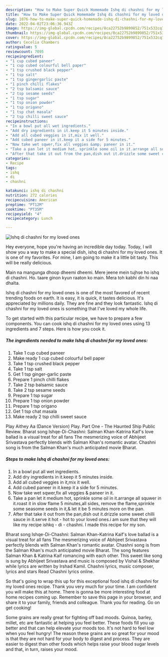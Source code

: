 ```yaml
---
description: "How to Make Super Quick Homemade Ishq di chashni for my loved ones"
title: "How to Make Super Quick Homemade Ishq di chashni for my loved ones"
slug: 1076-how-to-make-super-quick-homemade-ishq-di-chashni-for-my-loved-ones
date: 2022-04-02T23:06:36.943Z
image: https://img-global.cpcdn.com/recipes/8ca22752b9899852/751x532cq70/ishq-di-chashni-for-my-loved-ones-recipe-main-photo.jpg
thumbnail: https://img-global.cpcdn.com/recipes/8ca22752b9899852/751x532cq70/ishq-di-chashni-for-my-loved-ones-recipe-main-photo.jpg
cover: https://img-global.cpcdn.com/recipes/8ca22752b9899852/751x532cq70/ishq-di-chashni-for-my-loved-ones-recipe-main-photo.jpg
author: Cecelia Chambers
ratingvalue: 5
reviewcount: 7095
recipeingredient:
- "1 cup cubed paneer"
- "1 cup cubed colourful bell paper"
- "1 tsp crushed black pepper"
- "1 tsp salt"
- "1 tsp gingergarlic paste"
- "1 pinch chilli flakes"
- "2 tsp balsamic sauce"
- "2 tsp sesame seeds"
- "1 tsp sugar"
- "1 tsp onion powder"
- "1 tsp origano"
- "1 tsp chat masala"
- "2 tsp chilli sweet sauce"
recipeinstructions:
- "In a bowl put all wet ingredients."
- "Add dry ingredients in it.keep it 5 minutes inside."
- "Add all cubed veggies in it,mix it well."
- "Add cubed paneer in it.keep it a side for 5 minutes."
- "Now take wet sqwer,fix all veggies &amp; paneer in it."
- "Take a pan let it medium hot, sprinkle some oil in it.arrange all squwer in it.roast it in slow flame 5 minutes,all sides, remove the flame,sprinkle some seasome seeds in it,&amp; let it be 5 minutes more on the pan."
- "After that take it out from the pan,dish out it.drizzle some sweet chilli sauce in it.serve it hot - hot to your loved ones.i am sure that they will like my recipe ishkq - di - chashni. I made this recipe for my son."
categories:
- Recipe
tags:
- ishq
- di
- chashni

katakunci: ishq di chashni 
nutrition: 272 calories
recipecuisine: American
preptime: "PT12M"
cooktime: "PT35M"
recipeyield: "4"
recipecategory: Lunch

---
```



![Ishq di chashni for my loved ones](https://img-global.cpcdn.com/recipes/8ca22752b9899852/751x532cq70/ishq-di-chashni-for-my-loved-ones-recipe-main-photo.jpg)

Hey everyone, hope you're having an incredible day today. Today, I will show you a way to make a special dish, ishq di chashni for my loved ones. It is one of my favorites. For mine, I am going to make it a little bit tasty. This will be really delicious.

Main na mangunga dhoop dheemi dheemi. Mere jeene mein tujhse ho ishq di chashni. Ho. taare ginon kyun raaton ko main. Mera toh kabhi din hi naa dhalta.

Ishq di chashni for my loved ones is one of the most favored of recent trending foods on earth. It is easy, it is quick, it tastes delicious. It's appreciated by millions daily. They are fine and they look fantastic. Ishq di chashni for my loved ones is something that I've loved my whole life.


To get started with this particular recipe, we have to prepare a few components. You can cook ishq di chashni for my loved ones using 13 ingredients and 7 steps. Here is how you cook it.

<!--inarticleads1-->

##### The ingredients needed to make Ishq di chashni for my loved ones:

1. Take 1 cup cubed paneer
1. Make ready 1 cup cubed colourful bell paper
1. Take 1 tsp crushed black pepper
1. Take 1 tsp salt
1. Get 1 tsp ginger-garlic paste
1. Prepare 1 pinch chilli flakes
1. Take 2 tsp balsamic sauce
1. Take 2 tsp sesame seeds
1. Prepare 1 tsp sugar
1. Prepare 1 tsp onion powder
1. Prepare 1 tsp origano
1. Get 1 tsp chat masala
1. Make ready 2 tsp chilli sweet sauce


Play Aithey Aa (Dance Version) Play. Part One - The Haunted Ship Public Review. Bharat song Ishqe-Di-Chashni: Salman Khan-Katrina Kaif&#39;s love ballad is a visual treat for all fans The mesmerizing voice of Abhijeet Srivastava perfectly blends with Salman Khan&#39;s romantic avatar. Chashni song is from the Salman Khan&#39;s much anticipated movie Bharat. 

<!--inarticleads2-->

##### Steps to make Ishq di chashni for my loved ones:

1. In a bowl put all wet ingredients.
1. Add dry ingredients in it.keep it 5 minutes inside.
1. Add all cubed veggies in it,mix it well.
1. Add cubed paneer in it.keep it a side for 5 minutes.
1. Now take wet sqwer,fix all veggies &amp; paneer in it.
1. Take a pan let it medium hot, sprinkle some oil in it.arrange all squwer in it.roast it in slow flame 5 minutes,all sides, remove the flame,sprinkle some seasome seeds in it,&amp; let it be 5 minutes more on the pan.
1. After that take it out from the pan,dish out it.drizzle some sweet chilli sauce in it.serve it hot - hot to your loved ones.i am sure that they will like my recipe ishkq - di - chashni. I made this recipe for my son.


Bharat song Ishqe-Di-Chashni: Salman Khan-Katrina Kaif&#39;s love ballad is a visual treat for all fans The mesmerizing voice of Abhijeet Srivastava perfectly blends with Salman Khan&#39;s romantic avatar. Chashni song is from the Salman Khan&#39;s much anticipated movie Bharat. The song features Salman Khan &amp; Katrina Kaif romancing with each other. This sweet like song is sung by Abhijeet Srivastava and music is composed by Vishal &amp; Shekhar while lyrics are written by Irshad Kamil. Chashni lyrics, music composer, lyrics and stars Read Chashni lyrics online. 

So that's going to wrap this up for this exceptional food ishq di chashni for my loved ones recipe. Thank you very much for your time. I am confident you will make this at home. There is gonna be more interesting food at home recipes coming up. Remember to save this page in your browser, and share it to your family, friends and colleague. Thank you for reading. Go on get cooking!

Some grains are really great for fighting off bad moods. Quinoa, barley, millet, etc are fantastic at helping you feel better. These foods fill you up better and that can help elevate your moods too. It's not hard to feel low when you feel hungry! The reason these grains are so great for your mood is that they are not hard for your body to digest and process. They are easier to digest than other foods which helps raise your blood sugar levels and that, in turn, raises your mood.
